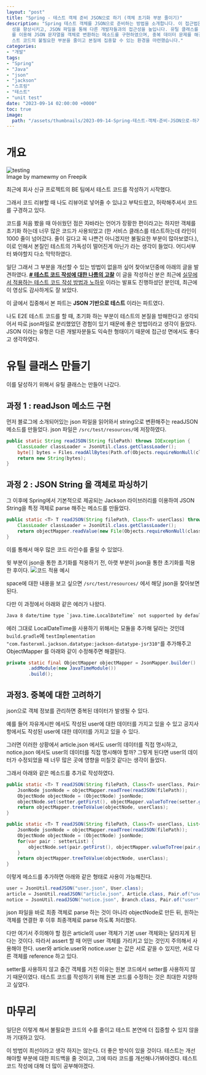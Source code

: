 ```yaml
---
layout: "post"
title: "Spring - 테스트 객체 준비 JSON으로 하기 (객체 초기화 부분 줄이기)"
description: "Spring 테스트 객체를 JSON으로 준비하는 방법을 소개합니다. 이 접근법은 객체 초기화 코드의 양을 줄여 테스트 가독\
  성을 향상시키고, JSON 파일을 통해 다른 개발자들과의 접근성을 높입니다. 유틸 클래스를 통해 JSON 파일을 읽고, Jackson 라이브러리\
  를 이용해 JSON 문자열을 객체로 변환하는 메소드를 구현하였으며, 중복 데이터 문제를 해결하기 위한 추가 메소드도 작성했습니다. 이로 인해 테\
  스트 코드의 불필요한 부분을 줄이고 본질에 집중할 수 있는 환경을 마련했습니다."
categories:
- "개발"
tags:
- "Spring"
- "Java"
- "json"
- "jackson"
- "스프링"
- "테스트"
- "unit test"
date: "2023-09-14 02:00:00 +0000"
toc: true
image:
  path: "/assets/thumbnails/2023-09-14-Spring-테스트-객체-준비-JSON으로-하기.jpg"
---
```


# 개요

![testing](/assets/images/2023-09-14-Spring-테스트-객체-준비-JSON으로-하기/image1.png)  
Image by mamewmy on Freepik

최근에 회사 신규 프로젝트의 BE 팀에서 테스트 코드를 작성하기 시작했다.

그래서 코드 리뷰할 때 나도 리뷰어로 넣어줄 수 있냐고 부탁드렸고, 허락해주셔서 코드를 구경하고 있다.

코드를 처음 봤을 때 아쉬웠던 점은 자바라는 언어가 장황한 편이라고는 하지만
객체를 초기화 하는데 너무 많은 코드가 사용되었고 (한 서비스 클래스를 테스트하는데 라인이 1000 줄이 넘어갔다. 줄이 길다고 꼭 나쁜건 아니겠지만 불필요한 부분이 많아보였다.), 이로 인해서 본질인 테스트의 가독성이 떨어진게 아닌가 라는 생각이 들었다. 어디서부터 봐야할지 다소 막막하였다.

일단 그래서 그 부분을 개선할 수 있는 방법이 없을까 싶어 찾아보던중에 아래의 글을 발견하였다.
**[# 테스트 코드 작성에 대한 나름의 고찰](https://cheese10yun.github.io/spring-about-test/)**
이 글을 작성하신 분은 최근에 [실무에서 적용하는 테스트 코드 작성 방법과 노하우](https://www.youtube.com/watch?v=XSkz0kO7J3w) 이라는 발표도 진행하셨던 분인데, 최근에 이 영상도 감사하게도 잘 보았다.

이 글에서 집중해서 본 파트는 **JSON 기반으로 테스트** 이라는 파트였다.

나도 E2E 테스트 코드를 할 때, 초기화 하는 부분이 테스트의 본질을 방해한다고 생각되어서 따로 json파일로 분리했었던 경험이 있기 때문에 좋은 방법이라고 생각이 들었다.
JSON 이라는 유형은 다른 개발자분들도 익숙한 형태이기 때문에 접근성 면에서도 좋다고 생각하였다.

# 유틸 클래스 만들기

이를 달성하기 위해서 유틸 클래스는 만들어 나갔다.

## 과정 1 : readJson 메소드 구현

먼저 블로그에 소개되어있는 json 파일을 읽어와서 string으로 변환해주는 readJSON 메소드를 만들었다. json 파일은 `/src/test/resources/`에 저장하였다.

```java
public static String readJSON(String filePath) throws IOException {
    ClassLoader classLoader = JsonUtil.class.getClassLoader();
    byte[] bytes = Files.readAllBytes(Path.of(Objects.requireNonNull(classLoader.getResource(filePath)).getPath()));
    return new String(bytes);
}
```

## 과정 2 : JSON String 을 객체로 파싱하기

그 이후에 Spring에서 기본적으로 제공되는 Jackson 라이브러리를 이용하여 JSON String을 특정 객체로 parse 해주는 메소드를 만들었다.

```java
public static <T> T readJSON(String filePath, Class<T> userClass) throws IOException {
    ClassLoader classLoader = JsonUtil.class.getClassLoader();
    return objectMapper.readValue(new File(Objects.requireNonNull(classLoader.getResource(filePath)).getFile()), userClass);
}
```

이를 통해서 매우 많은 코드 라인수를 줄일 수 있었다.

윗 부분이 json을 통한 초기화를 적용하기 전, 아랫 부분이 json을 통한 초기화를 적용한 후이다.
![코드 적용 예시](/assets/images/2023-09-14-Spring-테스트-객체-준비-JSON으로-하기/image2.png)

space에 대한 내용을 보고 싶으면 `/src/test/resources/` 에서 해당 json을 찾아보면 된다.

다만 이 과정에서 아래와 같은 에러가 나왔다.

```bash
Java 8 date/time type `java.time.LocalDateTime` not supported by default: add Module "com.fasterxml.jackson.datatype:jackson-datatype-jsr310"
```

에러 그대로 LocalDateTime을 사용하기 위해서는 모듈을 추가해 달라는 것인데
`build.gradle`에 `testImplementation "com.fasterxml.jackson.datatype:jackson-datatype-jsr310"`를 추가해주고 ObjectMapper 를 아래와 같이 수정해주면 해결된다.

```java
private static final ObjectMapper objectMapper = JsonMapper.builder()
        .addModule(new JavaTimeModule())
        .build();
```

## 과정3. 중복에 대한 고려하기

json으로 객체 정보를 관리하면 중복된 데이터가 발생될 수 있다.

예를 들어 자유게시판 에서도 작성된 user에 대한 데이터를 가지고 있을 수 있고
공지사항에서도 작성된 user에 대한 데이터를 가지고 있을 수 있다.

그러면 이러한 상황에서 article.json 에서도 user의 데이터를 직접 명시하고, notice.json 에서도 user의 데이터를 직접 명시해야 할까?
그렇게 된다면 user의 데이터가 수정되었을 때 너무 많은 곳에 영향을 미칠것 같다는 생각이 들었다.

그래서 아래와 같은 메소드를 추가로 작성하였다.

```java
public static <T> T readJSON(String filePath, Class<T> userClass, Pair<String, Object> setter) throws IOException {
    JsonNode jsonNode = objectMapper.readTree(readJSON(filePath));
    ObjectNode objectNode = (ObjectNode) jsonNode;
    objectNode.set(setter.getFirst(), objectMapper.valueToTree(setter.getSecond()));
    return objectMapper.treeToValue(objectNode, userClass);
}

public static <T> T readJSON(String filePath, Class<T> userClass, List<Pair<String, Object>> setterList) throws IOException {
    JsonNode jsonNode = objectMapper.readTree(readJSON(filePath));
    ObjectNode objectNode = (ObjectNode) jsonNode;
    for(var pair : setterList) {
        objectNode.set(pair.getFirst(), objectMapper.valueToTree(pair.getSecond()));
    }
    return objectMapper.treeToValue(objectNode, userClass);
}
```

이렇게 메소드를 추가하면 아래와 같은 형태로 사용이 가능해진다.

```java
user = JsonUtil.readJSON("user.json", User.class);
article = JsonUtil.readJSON("article.json", Article.class, Pair.of("user", user));
notice = JsonUtil.readJSON("notice.json", Branch.class, Pair.of("user", user));
```

json 파일을 바로 최종 객체로 parse 하는 것이 아니라 objectNode로 만든 뒤, 원하는 객체를 연결한 후 이후 최종객체로 parse 하도록 처리했다.

다만 여기서 주의해야 할 점은 article의 user 객체가 기본 user 객체와는 달라지게 된다는 것이다.
따라서 assert 할 때 어떤 user 객체를 가리키고 있는 것인지 주의해서 사용해야 한다.
user와 article.user와 notice.user 는 값은 서로 같을 수 있지만, 서로 다른 객체를 reference 하고 있다.

setter를 사용하지 않고 중간 객체를 거친 이유는 원본 코드에서 setter를 사용하지 않기 때문이였다.
테스트 코드를 작성하기 위해 원본 코드를 수정하는 것은 최대한 지양하고 싶었다.

# 마무리

일단은 이렇게 해서 불필요한 코드의 수를 줄이고 테스트 본연에 더 집중할 수 있지 않을까 기대하고 있다.

이 방법이 최선이라고 생각 하지는 않는다. 더 좋은 방식이 있을 것이다.
테스트는 개선해야할 부분에 대한 피드백을 줄 것이고, 그에 따라 코드를 개선해나가봐야겠다.
테스트 코드 작성에 대해 더 많이 공부해야겠다.
